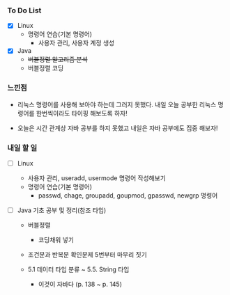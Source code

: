 ### To Do List

- [x] Linux
  - 명령어 연습(기본 명령어)
    - 사용자 관리, 사용자 계정 생성
- [x] Java
  - ~~버블정렬 알고리즘 분석~~
  - 버블정렬 코딩



### 느낀점

- 리눅스 명령어를 사용해 보아야 하는데 그러지 못했다. 내일 오늘 공부한 리눅스 명령어를 한번씩이라도 타이핑 해보도록 하자!

- 오늘은 시간 관계상 자바 공부를 하지 못했고 내일은 자바 공부에도 집중 해보자!

  

### 내일 할 일

- [ ] Linux

  - 사용자 관리, useradd, usermode 명령어 작성해보기
  - 명령어 연습(기본 명령어)
    - passwd, chage, groupadd, goupmod, gpasswd, newgrp 명령어

- [ ] Java 기초 공부 및 정리(참조 타입)

  - 버블정렬
    - 코딩채워 넣기

  - 조건문과 반복문 확인문제 5번부터 마무리 짓기
  - 5.1 데이터 타입 분류 ~ 5.5. String 타입
    - 이것이 자바다 (p. 138 ~ p. 145)
